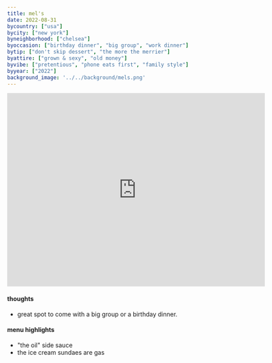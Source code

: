```yaml
---
title: mel's
date: 2022-08-31
bycountry: ["usa"]
bycity: ["new york"]
byneighborhood: ["chelsea"]
byoccasion: ["birthday dinner", "big group", "work dinner"]
bytip: ["don't skip dessert", "the more the merrier"]
byattire: ["grown & sexy", "old money"]
byvibe: ["pretentious", "phone eats first", "family style"]
byyear: ["2022"]
background_image: '../../background/mels.png'
---
```


<iframe src="https://www.google.com/maps/embed?pb=!1m18!1m12!1m3!1d3022.849817824148!2d-74.0101960234346!3d40.74333003569632!2m3!1f0!2f0!3f0!3m2!1i1024!2i768!4f13.1!3m3!1m2!1s0x89c259269963c0ed%3a0x9d989cd350dab30b!2smel&#39;s!5e0!3m2!1sen!2sus!4v1696526142940!5m2!1sen!2sus" width="600" height="450" style="border:0;" allowfullscreen="" loading="lazy" referrerpolicy="no-referrer-when-downgrade"></iframe>

#### thoughts
* great spot to come with a big group or a birthday dinner.

#### menu highlights
* "the oil" side sauce
* the ice cream sundaes are gas